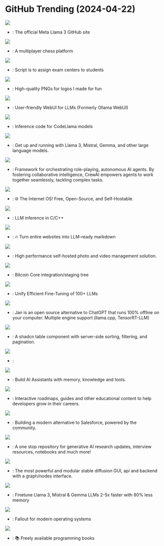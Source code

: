 # GitHub Trending (2024-04-22)

![](https://img.shields.io/badge/Python-New%203-green?style=flat-square&logo=appveyor)
- [](https://github.comundefined): The official Meta Llama 3 GitHub site

![](https://img.shields.io/badge/TypeScript-New%20175-green?style=flat-square&logo=appveyor)
- [](https://github.comundefined): A multiplayer chess platform

![](https://img.shields.io/badge/Python-New%20133-green?style=flat-square&logo=appveyor)
- [](https://github.comundefined): Script is to assign exam centers to students

![](https://img.shields.io/badge/none-New%20597-green?style=flat-square&logo=appveyor)
- [](https://github.comundefined): High-quality PNGs for logos I made for fun

![](https://img.shields.io/badge/Svelte-New%20272-green?style=flat-square&logo=appveyor)
- [](https://github.comundefined): User-friendly WebUI for LLMs (Formerly Ollama WebUI)

![](https://img.shields.io/badge/Python-New%20199-green?style=flat-square&logo=appveyor)
- [](https://github.comundefined): Inference code for CodeLlama models

![](https://img.shields.io/badge/Go-New%20774-green?style=flat-square&logo=appveyor)
- [](https://github.comundefined): Get up and running with Llama 3, Mistral, Gemma, and other large language models.

![](https://img.shields.io/badge/Python-New%2092-green?style=flat-square&logo=appveyor)
- [](https://github.comundefined): Framework for orchestrating role-playing, autonomous AI agents. By fostering collaborative intelligence, CrewAI empowers agents to work together seamlessly, tackling complex tasks.

![](https://img.shields.io/badge/JavaScript-New%20608-green?style=flat-square&logo=appveyor)
- [](https://github.comundefined): 🌐 The Internet OS! Free, Open-Source, and Self-Hostable.

![](https://img.shields.io/badge/C%2B%2B-New%20200-green?style=flat-square&logo=appveyor)
- [](https://github.comundefined): LLM inference in C/C++

![](https://img.shields.io/badge/TypeScript-New%20131-green?style=flat-square&logo=appveyor)
- [](https://github.comundefined): 🔥 Turn entire websites into LLM-ready markdown

![](https://img.shields.io/badge/TypeScript-New%20110-green?style=flat-square&logo=appveyor)
- [](https://github.comundefined): High performance self-hosted photo and video management solution.

![](https://img.shields.io/badge/C%2B%2B-New%20104-green?style=flat-square&logo=appveyor)
- [](https://github.comundefined): Bitcoin Core integration/staging tree

![](https://img.shields.io/badge/Python-New%20156-green?style=flat-square&logo=appveyor)
- [](https://github.comundefined): Unify Efficient Fine-Tuning of 100+ LLMs

![](https://img.shields.io/badge/TypeScript-New%20134-green?style=flat-square&logo=appveyor)
- [](https://github.comundefined): Jan is an open source alternative to ChatGPT that runs 100% offline on your computer. Multiple engine support (llama.cpp, TensorRT-LLM)

![](https://img.shields.io/badge/TypeScript-New%20288-green?style=flat-square&logo=appveyor)
- [](https://github.comundefined): A shadcn table component with server-side sorting, filtering, and pagination.

![](https://img.shields.io/badge/TypeScript-New%20215-green?style=flat-square&logo=appveyor)
- [](https://github.comundefined): 

![](https://img.shields.io/badge/Python-New%20267-green?style=flat-square&logo=appveyor)
- [](https://github.comundefined): Build AI Assistants with memory, knowledge and tools.

![](https://img.shields.io/badge/TypeScript-New%20163-green?style=flat-square&logo=appveyor)
- [](https://github.comundefined): Interactive roadmaps, guides and other educational content to help developers grow in their careers.

![](https://img.shields.io/badge/TypeScript-New%20323-green?style=flat-square&logo=appveyor)
- [](https://github.comundefined): Building a modern alternative to Salesforce, powered by the community.

![](https://img.shields.io/badge/none-New%2081-green?style=flat-square&logo=appveyor)
- [](https://github.comundefined): A one stop repository for generative AI research updates, interview resources, notebooks and much more!

![](https://img.shields.io/badge/Python-New%20116-green?style=flat-square&logo=appveyor)
- [](https://github.comundefined): The most powerful and modular stable diffusion GUI, api and backend with a graph/nodes interface.

![](https://img.shields.io/badge/Python-New%20316-green?style=flat-square&logo=appveyor)
- [](https://github.comundefined): Finetune Llama 3, Mistral & Gemma LLMs 2-5x faster with 80% less memory

![](https://img.shields.io/badge/C%2B%2B-New%2028-green?style=flat-square&logo=appveyor)
- [](https://github.comundefined): Fallout for modern operating systems

![](https://img.shields.io/badge/none-New%20306-green?style=flat-square&logo=appveyor)
- [](https://github.comundefined): 📚 Freely available programming books

